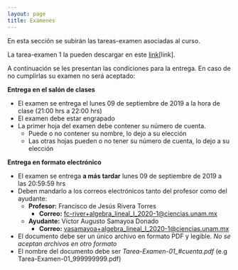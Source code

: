 ```yaml
---
layout: page
title: Exámenes
---
```


En esta sección se subirán las tareas-examen asociadas al curso. 

<p class="message">
La tarea-examen 1 la pueden descargar en este <a href="https://drive.google.com/file/d/1eEk4qPri4CGfixfWFc3NHk1oAjIPxfq9/view?usp=sharing">link</a>[link].
</p>


A continuación se les presentan las condiciones para la entrega. En caso de no cumplirlas su examen no será aceptado:

**Entrega en el salón de clases**

- El examen se entrega el lunes 09 de septiembre de 2019 a la hora de clase (21:00 hrs a 22:00 hrs)
- El examen debe estar engrapado 
- La primer hoja del examen debe contener su número de cuenta.
   - Puede o no contener su nombre, lo dejo a su elección
   - Las otras hojas pueden o no tener su número de cuenta, lo dejo a su elección


**Entrega en formato electrónico**

- El examen se entrega **a más tardar** lunes 09 de septiembre de 2019 a las 20:59:59 hrs
- Deben mandarlo a los correos electrónicos tanto del profesor como del ayudante:
    - **Profesor:** Francisco de Jesús Rivera Torres
        - **Correo:** fc-river+algebra_lineal_I_2020-1@ciencias.unam.mx
    - **Ayudante:** Víctor Augusto Samayoa Donado
        - **Correo:** vasamayoa+algebra_lineal_I_2020-1@ciencias.unam.mx
- El documento debe ser un único archivo en formato PDF y legible. *No se aceptan archivos en otro formato*
- El nombre del documento debe ser *Tarea-Examen-01_#cuenta.pdf* (e.g Tarea-Examen-01_999999999.pdf)